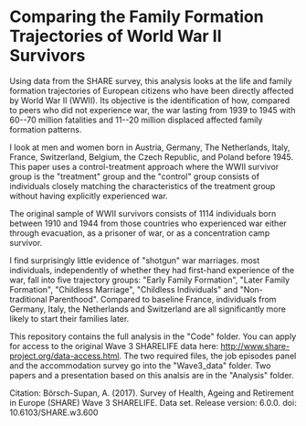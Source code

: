 # Comparing the Family Formation Trajectories of World War II Survivors

Using data from the SHARE survey, this analysis looks at the life and family formation trajectories of European citizens who have been directly affected by World War II (WWII). Its objective is the identification of how, compared to peers who did not experience war, the war lasting from 1939 to 1945 with 60--70 million fatalities and 11--20 million displaced affected family formation patterns. 

I look at men and women born in Austria, Germany, The Netherlands, Italy, France, Switzerland, Belgium, the Czech Republic, and Poland before 1945. This paper uses a control-treatment approach where the WWII survivor group is the "treatment" group and the "control" group consists of individuals closely matching the characteristics of the treatment group without having explicitly experienced war.

The original sample of WWII survivors consists of 1114 individuals born between 1910 and 1944 from those countries who experienced war either through evacuation, as a prisoner of war, or as a concentration camp survivor.

I find surprisingly little evidence of "shotgun" war marriages. most individuals, independently of whether they had first-hand experience of the war, fall into five trajectory groups: "Early Family Formation", "Later Family Formation", "Childless Marriage", "Childless Individuals" and "Non-traditional Parenthood". Compared to baseline France, individuals from Germany, Italy, the Netherlands and Switzerland are all significantly more likely to start their families later. 

This repository contains the full analysis in the "Code" folder. You can apply for access to the original Wave 3 SHARELIFE data here: http://www.share-project.org/data-access.html. The two required files, the job episodes panel and the accommodation survey go into the "Wave3_data" folder. Two papers and a presentation based on this analsis are in the "Analysis" folder.


Citation:
Börsch-Supan, A. (2017). Survey of Health, Ageing and Retirement in Europe (SHARE)
Wave 3 SHARELIFE. Data set. Release version: 6.0.0. doi: 10.6103/SHARE.w3.600
